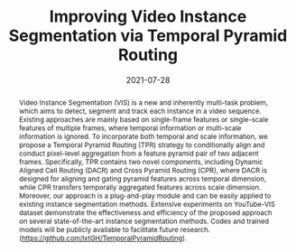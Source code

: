 ---
# Documentation: https://wowchemy.com/docs/managing-content/

title: "Improving Video Instance Segmentation via Temporal Pyramid Routing"
authors: [Xiangtai Li, Yunhai Tong]
date: 2021-07-28
doi: ""

# Schedule page publish date (NOT publication's date).
publishDate: 2021-07-28

# Publication type.
# Legend: 0 = Uncategorized; 1 = Conference paper; 2 = Journal article;
# 3 = Preprint / Working Paper; 4 = Report; 5 = Book; 6 = Book section;
# 7 = Thesis; 8 = Patent
publication_types: ["3"]

# Publication name and optional abbreviated publication name.
publication: "In *arXiv preprint arXiv:2107.13155*"
publication_short: "In *arXiv 2021*"

abstract: "Video Instance Segmentation (VIS) is a new and inherently multi-task problem, which aims to detect, segment and track each instance in a video sequence. Existing approaches are mainly based on single-frame features or single-scale features of multiple frames, where temporal information or multi-scale information is ignored. To incorporate both temporal and scale information, we propose a Temporal Pyramid Routing (TPR) strategy to conditionally align and conduct pixel-level aggregation from a feature pyramid pair of two adjacent frames. Specifically, TPR contains two novel components, including Dynamic Aligned Cell Routing (DACR) and Cross Pyramid Routing (CPR), where DACR is designed for aligning and gating pyramid features across temporal dimension, while CPR transfers temporally aggregated features across scale dimension. Moreover, our approach is a plug-and-play module and can be easily applied to existing instance segmentation methods. Extensive experiments on YouTube-VIS dataset demonstrate the effectiveness and efficiency of the proposed approach on several state-of-the-art instance segmentation methods. Codes and trained models will be publicly available to facilitate future research.(https://github.com/lxtGH/TemporalPyramidRouting)."

# Summary. An optional shortened abstract.
summary: "Improving video instance segmentation via temporal pyramid routing"

tags: []
categories: []
featured: true

# Custom links (optional).
#   Uncomment and edit lines below to show custom links.
links:
- name: Link
  url: https://arxiv.org/abs/2107.13155
  icon_pack: fas
  icon: link
- name: Code
  url: https://github.com/lxtGH/TemporalPyramidRouting
  icon_pack: fab
  icon: github

url_pdf: 
url_code: 
url_dataset:
url_poster:
url_project:
url_slides:
url_source: 
url_video:

# Featured image
# To use, add an image named `featured.jpg/png` to your page's folder. 
# Focal points: Smart, Center, TopLeft, Top, TopRight, Left, Right, BottomLeft, Bottom, BottomRight.
image:
  caption: ""
  focal_point: ""
  preview_only: false

# Associated Projects (optional).
#   Associate this publication with one or more of your projects.
#   Simply enter your project's folder or file name without extension.
#   E.g. `internal-project` references `content/project/internal-project/index.md`.
#   Otherwise, set `projects: []`.
projects: []

# Slides (optional).
#   Associate this publication with Markdown slides.
#   Simply enter your slide deck's filename without extension.
#   E.g. `slides: "example"` references `content/slides/example/index.md`.
#   Otherwise, set `slides: ""`.
slides: ""
---
